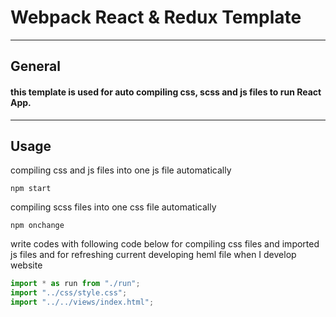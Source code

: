 # Webpack React & Redux Template

---

## General

#### this template is used for auto compiling css, scss and js files to run React App.

---

## Usage

compiling css and js files into one js file automatically

```
npm start
```

compiling scss files into one css file automatically

```
npm onchange
```

write codes with following code below for compiling css files and imported js files and for refreshing current developing heml file when I develop website

```javascript
import * as run from "./run";
import "../css/style.css";
import "../../views/index.html";
```
